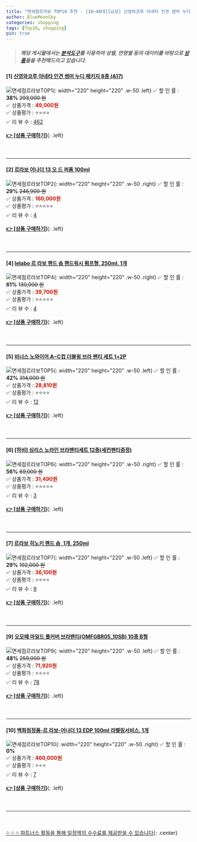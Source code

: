 ```yaml
---
title: "면세점르라보 TOP10 추천 - [10~40대][남성] 신영와코루 아네타 인견 썸머 누디 패키지 8종 (A17)"
author: BlueMoonSky
categories: shopping
tags: [Top10, shopping]
pin: true
---
```


> ##### 해당 게시물에서는 [**분석도구**](https://itemscout.io/)를 이용하여 **성별**, **연령별** 등의 데이터를 바탕으로 [**상품**](https://link.coupang.com/a/baae76)들을 추천해드리고 있습니다.

#### [1] [신영와코루 아네타 인견 썸머 누디 패키지 8종 (A17)](https://link.coupang.com/re/AFFSDP?lptag=AF5964186&subid=bluemoonsky6999&pageKey=7563757836&traceid=V0-153&itemId=19932680416&vendorItemId=87032182150)
![면세점르라보TOP1](https://thumbnail9.coupangcdn.com/thumbnails/remote/230x230ex/image/vendor_inventory/c991/c302f4cc2413ef9e8a65ce119dc36d9476cfd3d983e13f6d1ceb1bb9305c.jpg){: width="220" height="220" .w-50 .left}
✅ 할 인 률 : **38%** ~~<del class="base-price"> 293,000  </del>원~~<br>
✅ 상품가격 : <span style="color:#cb1400"> **49,000원** </span><br>
✅ 상품평가 : ⭐⭐⭐⭐<br>
✅ 리 뷰 수 : [462](https://link.coupang.com/re/AFFSDP?lptag=AF5964186&subid=bluemoonsky6999&pageKey=7563757836&traceid=V0-153&itemId=19932680416&vendorItemId=87032182150)<br>
<br>
[**👉  [상품 구매하기]**](https://link.coupang.com/re/AFFSDP?lptag=AF5964186&subid=bluemoonsky6999&pageKey=7563757836&traceid=V0-153&itemId=19932680416&vendorItemId=87032182150){: .left}
<br>
<br>
<br>

***

#### [2] [르라보 어나더 13 오 드 퍼품 100ml](https://link.coupang.com/re/AFFSDP?lptag=AF5964186&subid=bluemoonsky6999&pageKey=7601762417&traceid=V0-153&itemId=20110978663&vendorItemId=87205724337)
![면세점르라보TOP2](https://thumbnail7.coupangcdn.com/thumbnails/remote/230x230ex/image/vendor_inventory/84c1/fdf267daba5bef5ffbb25fba0abe0e9c2427ac35f198d3f3bc80ccd792be.jpg){: width="220" height="220" .w-50 .right}
✅ 할 인 률 : **29%** ~~<del class="base-price"> 246,900  </del>원~~<br>
✅ 상품가격 : <span style="color:#cb1400"> **160,000원** </span><br>
✅ 상품평가 : ⭐⭐⭐⭐⭐<br>
✅ 리 뷰 수 : [4](https://link.coupang.com/re/AFFSDP?lptag=AF5964186&subid=bluemoonsky6999&pageKey=7601762417&traceid=V0-153&itemId=20110978663&vendorItemId=87205724337)<br>
<br>
[**👉  [상품 구매하기]**](https://link.coupang.com/re/AFFSDP?lptag=AF5964186&subid=bluemoonsky6999&pageKey=7601762417&traceid=V0-153&itemId=20110978663&vendorItemId=87205724337){: .left}
<br>
<br>
<br>

***

#### [4] [lelabo 르 라보 핸드 솝 핸드워시 펌프형, 250ml, 1개](https://link.coupang.com/re/AFFSDP?lptag=AF5964186&subid=bluemoonsky6999&pageKey=7440034838&traceid=V0-153&itemId=19344515504&vendorItemId=86457944251)
![면세점르라보TOP4](https://thumbnail9.coupangcdn.com/thumbnails/remote/230x230ex/image/vendor_inventory/40ec/e4e7df20eb9356505a528e86db52a70d7e4cd3562be53649ad6ad40e0648.jpg){: width="220" height="220" .w-50 .right}
✅ 할 인 률 : **61%** ~~<del class="base-price"> 130,000  </del>원~~<br>
✅ 상품가격 : <span style="color:#cb1400"> **39,700원** </span><br>
✅ 상품평가 : ⭐⭐⭐⭐⭐<br>
✅ 리 뷰 수 : [4](https://link.coupang.com/re/AFFSDP?lptag=AF5964186&subid=bluemoonsky6999&pageKey=7440034838&traceid=V0-153&itemId=19344515504&vendorItemId=86457944251)<br>
<br>
[**👉  [상품 구매하기]**](https://link.coupang.com/re/AFFSDP?lptag=AF5964186&subid=bluemoonsky6999&pageKey=7440034838&traceid=V0-153&itemId=19344515504&vendorItemId=86457944251){: .left}
<br>
<br>
<br>

***

#### [5] [비너스 노와이어 A~C컵 더블윙 브라 팬티 세트 1+2P](https://link.coupang.com/re/AFFSDP?lptag=AF5964186&subid=bluemoonsky6999&pageKey=6174303206&traceid=V0-153&itemId=12074462159&vendorItemId=79346426837)
![면세점르라보TOP5](https://thumbnail7.coupangcdn.com/thumbnails/remote/230x230ex/image/vendor_inventory/affd/951661c601ddafb5c6ab070ca455d7a40391902397f7fc58a02a47fb14af.jpg){: width="220" height="220" .w-50 .left}
✅ 할 인 률 : **42%** ~~<del class="base-price"> 314,000  </del>원~~<br>
✅ 상품가격 : <span style="color:#cb1400"> **28,810원** </span><br>
✅ 상품평가 : ⭐⭐⭐⭐<br>
✅ 리 뷰 수 : [12](https://link.coupang.com/re/AFFSDP?lptag=AF5964186&subid=bluemoonsky6999&pageKey=6174303206&traceid=V0-153&itemId=12074462159&vendorItemId=79346426837)<br>
<br>
[**👉  [상품 구매하기]**](https://link.coupang.com/re/AFFSDP?lptag=AF5964186&subid=bluemoonsky6999&pageKey=6174303206&traceid=V0-153&itemId=12074462159&vendorItemId=79346426837){: .left}
<br>
<br>
<br>

***

#### [6] [[하비] 심리스 노라인 브라팬티세트 12종(세컨팬티증정)](https://link.coupang.com/re/AFFSDP?lptag=AF5964186&subid=bluemoonsky6999&pageKey=6431861126&traceid=V0-153&itemId=13884117564&vendorItemId=81133880617)
![면세점르라보TOP6](https://thumbnail10.coupangcdn.com/thumbnails/remote/230x230ex/image/vendor_inventory/708f/fee45a663b132aa7fa22e0219265aff3f6085a94174bbca94c4077cd93a6.jpg){: width="220" height="220" .w-50 .right}
✅ 할 인 률 : **56%** ~~<del class="base-price"> 69,000  </del>원~~<br>
✅ 상품가격 : <span style="color:#cb1400"> **31,490원** </span><br>
✅ 상품평가 : ⭐⭐⭐⭐⭐<br>
✅ 리 뷰 수 : [3](https://link.coupang.com/re/AFFSDP?lptag=AF5964186&subid=bluemoonsky6999&pageKey=6431861126&traceid=V0-153&itemId=13884117564&vendorItemId=81133880617)<br>
<br>
[**👉  [상품 구매하기]**](https://link.coupang.com/re/AFFSDP?lptag=AF5964186&subid=bluemoonsky6999&pageKey=6431861126&traceid=V0-153&itemId=13884117564&vendorItemId=81133880617){: .left}
<br>
<br>
<br>

***

#### [7] [르라보 히노키 핸드 솝, 1개, 250ml](https://link.coupang.com/re/AFFSDP?lptag=AF5964186&subid=bluemoonsky6999&pageKey=7447279617&traceid=V0-153&itemId=19379601952&vendorItemId=86492175112)
![면세점르라보TOP7](https://thumbnail10.coupangcdn.com/thumbnails/remote/230x230ex/image/vendor_inventory/493a/7f9b067ec407a5dc36d152d5b720e78d2c0898bfc319a3ee3fb8b9969d6d.jpg){: width="220" height="220" .w-50 .left}
✅ 할 인 률 : **29%** ~~<del class="base-price"> 192,000  </del>원~~<br>
✅ 상품가격 : <span style="color:#cb1400"> **36,100원** </span><br>
✅ 상품평가 : ⭐⭐⭐⭐<br>
✅ 리 뷰 수 : [9](https://link.coupang.com/re/AFFSDP?lptag=AF5964186&subid=bluemoonsky6999&pageKey=7447279617&traceid=V0-153&itemId=19379601952&vendorItemId=86492175112)<br>
<br>
[**👉  [상품 구매하기]**](https://link.coupang.com/re/AFFSDP?lptag=AF5964186&subid=bluemoonsky6999&pageKey=7447279617&traceid=V0-153&itemId=19379601952&vendorItemId=86492175112){: .left}
<br>
<br>
<br>

***

#### [9] [오모떼 마일드 풀커버 브라팬티(OMFGBR05_10SB) 10종 B형](https://link.coupang.com/re/AFFSDP?lptag=AF5964186&subid=bluemoonsky6999&pageKey=7440299726&traceid=V0-153&itemId=19345764579&vendorItemId=86459148874)
![면세점르라보TOP9](https://thumbnail8.coupangcdn.com/thumbnails/remote/230x230ex/image/vendor_inventory/2d7f/be95ec1757ed4f073aa7010f6a2cf7c3cccc684dc33cefc1c1115403b3e2.jpg){: width="220" height="220" .w-50 .left}
✅ 할 인 률 : **48%** ~~<del class="base-price"> 259,000  </del>원~~<br>
✅ 상품가격 : <span style="color:#cb1400"> **71,920원** </span><br>
✅ 상품평가 : ⭐⭐⭐⭐<br>
✅ 리 뷰 수 : [78](https://link.coupang.com/re/AFFSDP?lptag=AF5964186&subid=bluemoonsky6999&pageKey=7440299726&traceid=V0-153&itemId=19345764579&vendorItemId=86459148874)<br>
<br>
[**👉  [상품 구매하기]**](https://link.coupang.com/re/AFFSDP?lptag=AF5964186&subid=bluemoonsky6999&pageKey=7440299726&traceid=V0-153&itemId=19345764579&vendorItemId=86459148874){: .left}
<br>
<br>
<br>

***

#### [10] [백화점정품-르 라보-어나더 13 EDP 100ml 라벨링서비스, 1개](https://link.coupang.com/re/AFFSDP?lptag=AF5964186&subid=bluemoonsky6999&pageKey=6685948550&traceid=V0-153&itemId=15433856562&vendorItemId=82653511819)
![면세점르라보TOP10](https://thumbnail6.coupangcdn.com/thumbnails/remote/230x230ex/image/vendor_inventory/6ad6/90d45e802293573dc4030692a1fb7a6daae951992c4745000726fb713e0c.jpg){: width="220" height="220" .w-50 .right}
✅ 할 인 률 : **0%** <br>
✅ 상품가격 : <span style="color:#cb1400"> **460,000원** </span><br>
✅ 상품평가 : ⭐⭐⭐<br>
✅ 리 뷰 수 : [7](https://link.coupang.com/re/AFFSDP?lptag=AF5964186&subid=bluemoonsky6999&pageKey=6685948550&traceid=V0-153&itemId=15433856562&vendorItemId=82653511819)<br>
<br>
[**👉  [상품 구매하기]**](https://link.coupang.com/re/AFFSDP?lptag=AF5964186&subid=bluemoonsky6999&pageKey=6685948550&traceid=V0-153&itemId=15433856562&vendorItemId=82653511819){: .left}
<br>
<br>
<br>

***
<br><br>[💦 💦 💦 파트너스 활동을 통해 일정액의 수수료를 제공받을 수 있습니다](https://link.coupang.com/a/baae76){: .center}